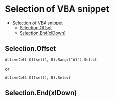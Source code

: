 # Selection of VBA snippet

- [Selection of VBA snippet](#Selection-of-VBA-snippet)
  - [Selection.Offset](#SelectionOffset)
  - [Selection.End(xlDown)](#SelectionEndxlDown)

## Selection.Offset
```
ActiveCell.Offset(1, 0).Range("A1").Select
```
or
```
ActiveCell.Offset(1, 0).Select
```

## Selection.End(xlDown)
```

```